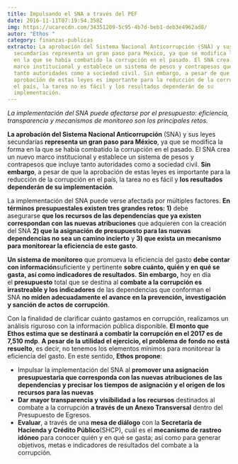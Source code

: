 ```yaml
---
title: Impulsando el SNA a través del PEF
date: 2016-11-11T07:19:54.358Z
img: https://ucarecdn.com/34351209-5c95-4b7d-beb1-deb3e4962ad8/
autor: "Ethos "
category: finanzas-publicas
extracto: La aprobación del Sistema Nacional Anticorrupción (SNA) y sus leyes
  secundarías representa un gran paso para México, ya que se modifica la forma
  en la que se había combatido la corrupción en el pasado. El SNA crea un nuevo
  marco institucional y establece un sistema de pesos y contrapesos que incluye
  tanto autoridades como a sociedad civil. Sin embargo, a pesar de que la
  aprobación de estas leyes es importante para la reducción de la corrupción en
  el país, la tarea no es fácil y los resultados dependerán de su
  implementación.
---
```

*La implementación del SNA puede afectarse por el presupuesto: eficiencia, transparencia y mecanismos de monitoreo son los principales retos.*



**La aprobación del Sistema Nacional Anticorrupción** (SNA) y sus leyes secundarías **representa un gran paso para México**, ya que se modifica la forma en la que se había combatido la corrupción en el pasado. El SNA crea un nuevo marco institucional y establece un sistema de pesos y contrapesos que incluye tanto autoridades como a sociedad civil. **Sin embargo**, a pesar de que la aprobación de estas leyes es importante para la reducción de la corrupción en el país, la tarea no es fácil y **los resultados dependerán de su implementación**.

La implementación del SNA puede verse afectada por múltiples factores. **En términos presupuestales existen tres grandes retos: 1)** debe asegurarse **que los recursos de las dependencias que ya existen correspondan con las nuevas atribuciones** que adquieren con la creación del SNA **2) que la asignación de presupuesto para las nuevas dependencias no sea un camino incierto** y **3) que exista un mecanismo para monitorear la eficiencia de este gasto**.

**Un sistema de monitoreo** que promueva la eficiencia del gasto **debe contar con información**suficiente y pertinente **sobre cuánto, quién y en qué se gasta, así como indicadores de resultados.** **Sin embargo,** hoy en día el **presupuesto** total que se destina al **combate a la corrupción es irrastreable y los indicadores** de las dependencias que conforman el SNA **no miden adecuadamente el avance en la prevención, investigación y sanción de actos de corrupción**.

Con la finalidad de clarificar cuánto gastamos en corrupción, realizamos un análisis riguroso con la información pública disponible. **El monto que Ethos estima que se destinará a combatir la corrupción en el 2017 es de 7,510 mdp**. **A pesar de la utilidad el ejercicio, el problema de fondo no está resuelto**, es decir, no tenemos los elementos mínimos para monitorear la eficiencia del gasto. En este sentido, **Ethos propone**:

* Impulsar la implementación del SNA al **promover una asignación presupuestaria que corresponda con las nuevas atribuciones de las dependencias y precisar los tiempos de asignación y el origen de los recursos para las nuevas**
* **Dar** **mayor transparencia y visibilidad a los recursos** destinados al combate a la corrupción **a través de un Anexo Transversal** dentro del Presupuesto de Egresos.
* **Evaluar**, a través de una **mesa de diálogo** con la **Secretaría de Hacienda y Crédito Público**(SHCP), cuál es el **mecanismo de rastreo idóneo** para conocer quién y en qué se gasta; así como para generar objetivos, metas e indicadores de resultados del combate a la corrupción.